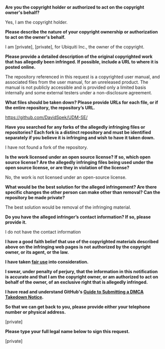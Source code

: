 **Are you the copyright holder or authorized to act on the copyright owner's behalf?**

Yes, I am the copyright holder.

**Please describe the nature of your copyright ownership or authorization to act on the owner's behalf.**

I am [private], [private], for Ubiquiti Inc., the owner of the copyright.

**Please provide a detailed description of the original copyrighted work that has allegedly been infringed. If possible, include a URL to where it is posted online.**

The repository referenced in this request is a copyrighted user manual, and associated files from the user manual, for an unreleased product. The manual is not publicly accessible and is provided only a limited basis internally and some external testers under a non-disclosure agreement.

**What files should be taken down? Please provide URLs for each file, or if the entire repository, the repository’s URL.**

https://github.com/DavidSpek/UDM-SE/

**Have you searched for any forks of the allegedly infringing files or repositories? Each fork is a distinct repository and must be identified separately if you believe it is infringing and wish to have it taken down.**

I have not found a fork of the repository.

**Is the work licensed under an open source license? If so, which open source license? Are the allegedly infringing files being used under the open source license, or are they in violation of the license?**

No, the work is not licensed under an open-source license.

**What would be the best solution for the alleged infringement? Are there specific changes the other person can make other than removal? Can the repository be made private?**

The best solution would be removal of the infringing material.

**Do you have the alleged infringer’s contact information? If so, please provide it.**

I do not have the contact information

**I have a good faith belief that use of the copyrighted materials described above on the infringing web pages is not authorized by the copyright owner, or its agent, or the law.**

**I have taken <a href="https://www.lumendatabase.org/topics/22">fair use</a> into consideration.**

**I swear, under penalty of perjury, that the information in this notification is accurate and that I am the copyright owner, or am authorized to act on behalf of the owner, of an exclusive right that is allegedly infringed.**

**I have read and understand GitHub's <a href="https://help.github.com/articles/guide-to-submitting-a-dmca-takedown-notice/">Guide to Submitting a DMCA Takedown Notice</a>.**

**So that we can get back to you, please provide either your telephone number or physical address.**

[private]  

**Please type your full legal name below to sign this request.**

[private]

